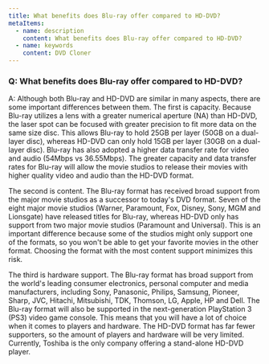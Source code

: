 ```yaml
---
title: What benefits does Blu-ray offer compared to HD-DVD?
metaItems:
  - name: description
    content: What benefits does Blu-ray offer compared to HD-DVD?
  - name: keywords
    content: DVD Cloner
---
```


### Q: What benefits does Blu-ray offer compared to HD-DVD?

A:
Although both Blu-ray and HD-DVD are similar in many aspects, there are some important differences between them. The first is capacity. Because Blu-ray utilizes a lens with a greater numerical aperture (NA) than HD-DVD, the laser spot can be focused with greater precision to fit more data on the same size disc. This allows Blu-ray to hold 25GB per layer (50GB on a dual-layer disc), whereas HD-DVD can only hold 15GB per layer (30GB on a dual-layer disc). Blu-ray has also adopted a higher data transfer rate for video and audio (54Mbps vs 36.55Mbps). The greater capacity and data transfer rates for Blu-ray will allow the movie studios to release their movies with higher quality video and audio than the HD-DVD format.

The second is content. The Blu-ray format has received broad support from the major movie studios as a successor to today's DVD format. Seven of the eight major movie studios (Warner, Paramount, Fox, Disney, Sony, MGM and Lionsgate) have released titles for Blu-ray, whereas HD-DVD only has support from two major movie studios (Paramount and Universal). This is an important difference because some of the studios might only support one of the formats, so you won't be able to get your favorite movies in the other format. Choosing the format with the most content support minimizes this risk.

The third is hardware support. The Blu-ray format has broad support from the world's leading consumer electronics, personal computer and media manufacturers, including Sony, Panasonic, Philips, Samsung, Pioneer, Sharp, JVC, Hitachi, Mitsubishi, TDK, Thomson, LG, Apple, HP and Dell. The Blu-ray format will also be supported in the next-generation PlayStation 3 (PS3) video game console. This means that you will have a lot of choice when it comes to players and hardware. The HD-DVD format has far fewer supporters, so the amount of players and hardware will be very limited. Currently, Toshiba is the only company offering a stand-alone HD-DVD player.
